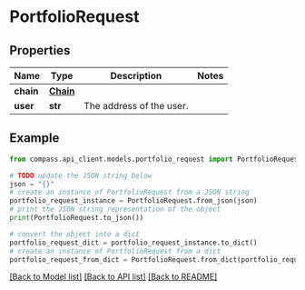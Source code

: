 # PortfolioRequest


## Properties

Name | Type | Description | Notes
------------ | ------------- | ------------- | -------------
**chain** | [**Chain**](Chain.md) |  | 
**user** | **str** | The address of the user. | 

## Example

```python
from compass.api_client.models.portfolio_request import PortfolioRequest

# TODO update the JSON string below
json = "{}"
# create an instance of PortfolioRequest from a JSON string
portfolio_request_instance = PortfolioRequest.from_json(json)
# print the JSON string representation of the object
print(PortfolioRequest.to_json())

# convert the object into a dict
portfolio_request_dict = portfolio_request_instance.to_dict()
# create an instance of PortfolioRequest from a dict
portfolio_request_from_dict = PortfolioRequest.from_dict(portfolio_request_dict)
```
[[Back to Model list]](../README.md#documentation-for-models) [[Back to API list]](../README.md#documentation-for-api-endpoints) [[Back to README]](../README.md)


